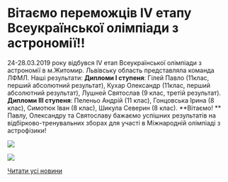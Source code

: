 # Вітаємо переможців ІV етапу Всеукраїнської олімпіади з астрономії!!

24-28.03.2019 року відбувся ІV етап Всеукраїнської олімпіади з астрономії в м.Житомир. Львівську область представляла команда ЛФМЛ. Наші результати:
**Дипломи І ступеня**:
Гілей Павло (11клас, перший абсолютний результат),
Кухар Олександр (11клас, перший абсолютний результат),
Лушней Святослав (9 клас, третій результат).
**Дипломи ІІІ ступеня**:
Пеленьо Андрій (11 клас),
Гонцовська Ірина (8 клас),
Симотюк Іван (8 клас),
Шикула Северин (8 клас).
**Вітаємо! **
Павлу, Олександру та Святославу бажаємо успішних результатів на відбірково-тренувальних зборах для участі в Міжнародній олімпіаді з астрофізики!


![](/images/blog/вітаємо-переможців-іv-етапу-всеукраїнської-олімпіади-з/astr1_2019.jpg)



![](/images/blog/вітаємо-переможців-іv-етапу-всеукраїнської-олімпіади-з/astr2_2019.jpg)


[Читати усі новини](/news)

